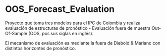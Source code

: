 # OOS_Forecast_Evaluation
Proyecto que toma tres modelos para el IPC de Colombia y realiza evaluación de estructuras de pronóstico - Evaluación fuera de muestra Out-Of-Sample (OOS, pos sus siglas en inglés).

El mecanismo de evaluación es mediante la fuera de Diebold & Mariano con distintos horizontes de pronóstico.



